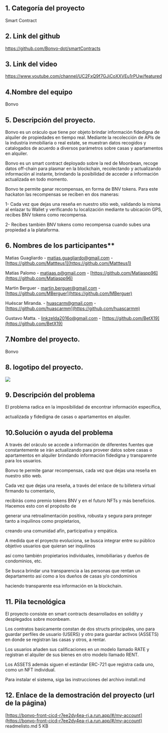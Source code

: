 ## **1. Categoría del proyecto**

Smart Contract

## **2. Link del github**

https://github.com/Bonvo-dot/smartContracts

## **3. Link del video**

https://www.youtube.com/channel/UC2FxQ9f7GJiCoXXVEu1rPUw/featured

## **4.Nombre del equipo**

Bonvo

## **5. Descripción del proyecto.**

Bonvo es un oráculo que tiene por objeto brindar información fidedigna de alquiler de propiedades en tiempo real. Mediante la recolección de APIs de la industria inmobiliaria o real estate, se muestran datos recogidos y catalogados de acuerdo a diversos parámetros sobre casas y apartamentos en alquiler.

Bonvo es un smart contract deployado sobre la red de Moonbean, recoge datos off-chain para plasmar en la blockchain, recolectando y actualizando información al instante, brindando la posibilidad de acceder a información actualizada en todo momento.

Bonvo te permite ganar recompensas, en forma de BNV tokens. Para este hackaton las recompensas se reciben en dos maneras:

1- Cada vez que dejas una reseña en nuestro sitio web, validando la misma al enlazar tu Wallet y verificando tu localización mediante tu ubicación GPS, recibes BNV tokens como recompensa.

2- Recibes también BNV tokens como recompensa cuando subes una propiedad a la plataforma.

## **6. Nombres de los participantes\*\***

Matias Guagliardo - [matias.guagliardo@gmail.com](mailto:matias.guagliardo@gmail.com) - [https://github.com/Mattteus1](https://github.com/Mattteus1)

Matías Palomo - [matiaas.p@gmail.com](mailto:matiaas.p@gmail.com) - [https://github.com/Matiaspp96](https://github.com/Matiaspp96)

Martin Berguer - [martin.berguer@gmail.com](mailto:martin.berguer@gmail.com) - [https://github.com/MBerguer](https://github.com/MBerguer)

Huéscar Miranda. - [huascarm@gmail.com](mailto:huascarm@gmail.com) - [https://github.com/huascarmm](https://github.com/huascarmm)

Gustavo Matta. - [linkzelda2016o@gmail.com](mailto:linkzelda2016o@gmail.com) - [https://github.com/BetX19](https://github.com/BetX19)

## **7.Nombre del proyecto.**

Bonvo

## **8. logotipo del proyecto.**

![](https://lh6.googleusercontent.com/KqMupGU_NJUPgq5_XzMJdY8HMT6aYr6wjbFqtH9aMDXZat5AQc8GQUUT5tqb7HxgYIjGDKPtK6cB3A1zXPglWkMPek3lDv4o7iU6hTp0Sp_Cd1iKTi5AEToI2m8pv20iuTtShB2_3S73vqsIN_QuU8L4eLIHHghSZ-cStw_ODcLmmerBhIWmOjZrKbSG-g)

## **9. Descripción del problema**

El problema radica en la imposibilidad de encontrar información específica,

actualizada y fidedigna de casas o apartamentos en alquiler.

## **10.Solución o ayuda del problema**

A través del oráculo se accede a información de diferentes fuentes que constantemente se irán actualizando para proveer datos sobre casas o apartamentos en alquiler brindando información fidedigna y transparente para los usuarios.

Bonvo te permite ganar recompensas, cada vez que dejas una reseña en nuestro sitio web.

Cada vez que dejas una reseña, a través del enlace de tu billetera virtual firmando tu comentario,

recibirás como premio tokens BNV y en el futuro NFTs y más beneficios. Hacemos esto con el propósito de

generar una retroalimentación positiva, robusta y segura para proteger tanto a inquilinos como propietarios,

creando una comunidad afín, participativa y empática.

A medida que el proyecto evoluciona, se busca integrar entre su público objetivo usuarios que quieran ser inquilinos

así como también propietarios individuales, inmobiliarias y dueños de condominios, etc.

Se busca brindar una transparencia a las personas que rentan un departamento así como a los dueños de casas y/o condominios

haciendo transparente esa información en la blockchain.

## **11. Pila tecnológica**

El proyecto consiste en smart contracts desarrollados en solidity y desplegados sobre moonbeam.

Los contratos basicamente constan de dos structs principales, uno para guardar perfiles de usuario (USERS) y otro para guardar activos (ASSETS) en donde se registran las casas y otros, a rentar.

Los usuarios añaden sus calificaciones en un modelo llamado RATE y registran el alquiler de sus bienes en otro modelo llamado RENT.

Los ASSETS además siguen el estándar ERC-721 que registra cada uno, como un NFT individual.

Para instalar el sistema, siga las instrucciones del archivo install.md

## **12. Enlace de la demostración del proyecto (url de la página)**

[https://bonvo-front-cicd-r7ee2dy4ea-rj.a.run.app/#/my-account](https://bonvo-front-cicd-r7ee2dy4ea-rj.a.run.app/#/my-account)
readmelisto.md
5 KB

